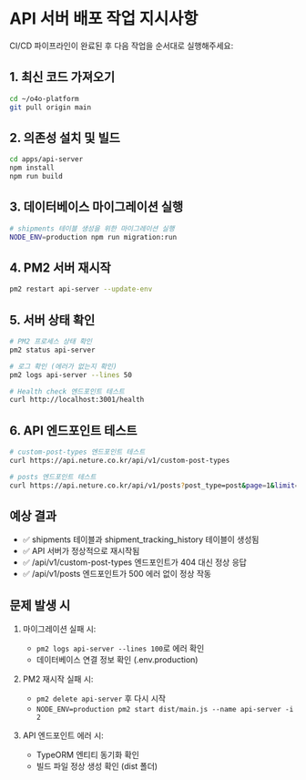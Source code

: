 # API 서버 배포 작업 지시사항

CI/CD 파이프라인이 완료된 후 다음 작업을 순서대로 실행해주세요:

## 1. 최신 코드 가져오기
```bash
cd ~/o4o-platform
git pull origin main
```

## 2. 의존성 설치 및 빌드
```bash
cd apps/api-server
npm install
npm run build
```

## 3. 데이터베이스 마이그레이션 실행
```bash
# shipments 테이블 생성을 위한 마이그레이션 실행
NODE_ENV=production npm run migration:run
```

## 4. PM2 서버 재시작
```bash
pm2 restart api-server --update-env
```

## 5. 서버 상태 확인
```bash
# PM2 프로세스 상태 확인
pm2 status api-server

# 로그 확인 (에러가 없는지 확인)
pm2 logs api-server --lines 50

# Health check 엔드포인트 테스트
curl http://localhost:3001/health
```

## 6. API 엔드포인트 테스트
```bash
# custom-post-types 엔드포인트 테스트
curl https://api.neture.co.kr/api/v1/custom-post-types

# posts 엔드포인트 테스트
curl https://api.neture.co.kr/api/v1/posts?post_type=post&page=1&limit=20
```

## 예상 결과
- ✅ shipments 테이블과 shipment_tracking_history 테이블이 생성됨
- ✅ API 서버가 정상적으로 재시작됨
- ✅ /api/v1/custom-post-types 엔드포인트가 404 대신 정상 응답
- ✅ /api/v1/posts 엔드포인트가 500 에러 없이 정상 작동

## 문제 발생 시
1. 마이그레이션 실패 시: 
   - `pm2 logs api-server --lines 100`로 에러 확인
   - 데이터베이스 연결 정보 확인 (.env.production)

2. PM2 재시작 실패 시:
   - `pm2 delete api-server` 후 다시 시작
   - `NODE_ENV=production pm2 start dist/main.js --name api-server -i 2`

3. API 엔드포인트 에러 시:
   - TypeORM 엔티티 동기화 확인
   - 빌드 파일 정상 생성 확인 (dist 폴더)